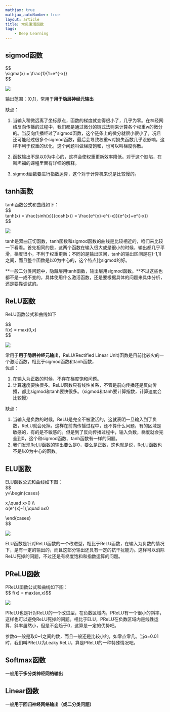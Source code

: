 ```yaml
---
mathjax: true
mathjax_autoNumber: true
layout: article
title: 常见激活函数 
tags:
    - Deep Learning
---
```


## sigmod函数

\$\$  
\\sigma\(x\) = \\frac\{1\}\{1+e\^\{-x\}\}  
\$\$

![](http://39.106.118.77/wp-content/uploads/2019/07/1.png)

输出范围：\[0,1\]，常用于**用于隐层神经元输出**

缺点：

1.  当输入稍微远离了坐标原点，函数的梯度就变得很小了，几乎为零。在神经网络反向传播的过程中，我们都是通过微分的链式法则来计算各个权重w的微分的。当反向传播经过了sigmod函数，这个链条上的微分就很小很小了，况且还可能经过很多个sigmod函数，最后会导致权重w对损失函数几乎没影响，这样不利于权重的优化，这个问题叫做梯度饱和，也可以叫梯度弥散。
2.  函数输出不是以0为中心的，这样会使权重更新效率降低。对于这个缺陷，在斯坦福的课程里面有详细的解释。

3.  sigmod函数要进行指数运算，这个对于计算机来说是比较慢的。

<!--more-->

## tanh函数

tanh函数公式和曲线如下：  
\$\$  
tanh\(x\) = \\frac\{sinh\(x\)\}\{cosh\(x\)\} = \\frac\{e\^\{x\}-e\^\{-x\}\}\{e\^\{x\}+e\^\{-x\}\}  
\$\$

![](http://39.106.118.77/wp-content/uploads/2019/07/2.png)

tanh是双曲正切函数，tanh函数和sigmod函数的曲线是比较相近的，咱们来比较一下看看。首先相同的是，这两个函数在输入很大或是很小的时候，输出都几乎平滑，梯度很小，不利于权重更新；不同的是输出区间，tanh的输出区间是在\(-1,1\)之间，而且整个函数是以0为中心的，这个特点比sigmod的好。

**一般二分类问题中，隐藏层用tanh函数，输出层用sigmod函数。**不过这些也都不是一成不变的，具体使用什么激活函数，还是要根据具体的问题来具体分析，还是要靠调试的。

## ReLU函数

ReLU函数公式和曲线如下

\$\$  
f\(x\) = max\(0,x\)  
\$\$

![](http://39.106.118.77/wp-content/uploads/2019/07/3.png)

常用于**用于隐层神经元输出**，ReLU\(Rectified Linear Unit\)函数是目前比较火的一个激活函数，相比于sigmod函数和tanh函数，  
优点：

1.  在输入为正数的时候，不存在梯度饱和问题。
2.  计算速度要快很多。ReLU函数只有线性关系，不管是前向传播还是反向传播，都比sigmod和tanh要快很多。（sigmod和tanh要计算指数，计算速度会比较慢）

缺点：

1.  当输入是负数的时候，ReLU是完全不被激活的，这就表明一旦输入到了负数，ReLU就会死掉。这样在前向传播过程中，还不算什么问题，有的区域是敏感的，有的是不敏感的。但是到了反向传播过程中，输入负数，梯度就会完全到0，这个和sigmod函数、tanh函数有一样的问题。
2.  我们发现ReLU函数的输出要么是0，要么是正数，这也就是说，ReLU函数也不是以0为中心的函数。

## ELU函数

ELU函数公式和曲线如下图：  
\$\$  
y=\\begin\{cases\}

x,\\quad x>0 \\\\  
α\(e\^\{x\}-1\),\\quad x≤0

\\end\{cases\}  
\$\$

![](http://39.106.118.77/wp-content/uploads/2019/07/4.png)

ELU函数是针对ReLU函数的一个改进型，相比于ReLU函数，在输入为负数的情况下，是有一定的输出的，而且这部分输出还具有一定的抗干扰能力。这样可以消除ReLU死掉的问题，不过还是有梯度饱和和指数运算的问题。

## PReLU函数

PReLU函数公式和曲线如下图：  
\$\$ f\(x\) = max\(ax,x\)\$\$

![](http://39.106.118.77/wp-content/uploads/2019/07/5.png)

PReLU也是针对ReLU的一个改进型，在负数区域内，PReLU有一个很小的斜率，这样也可以避免ReLU死掉的问题。相比于ELU，PReLU在负数区域内是线性运算，斜率虽然小，但是不会趋于0，这算是一定的优势吧。

参数α一般是取0\~1之间的数，而且一般还是比较小的，如零点零几。当α=0.01时，我们叫PReLU为Leaky ReLU，算是PReLU的一种特殊情况吧。

## Softmax函数

一般**用于多分类神经网络输出**

## Linear函数

一般**用于回归神经网络输出（或二分类问题）**